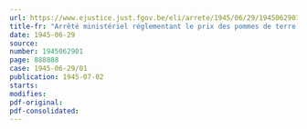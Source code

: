 ```yaml
---
url: https://www.ejustice.just.fgov.be/eli/arrete/1945/06/29/1945062901/justel
title-fr: "Arrêté ministériel réglementant le prix des pommes de terre hâtives indigènes livrées par le producteur entre le 1er et 7 juillet 1945"
date: 1945-06-29
source:
number: 1945062901
page: 888888
case: 1945-06-29/01
publication: 1945-07-02
starts:
modifies:
pdf-original:
pdf-consolidated:
---
```


